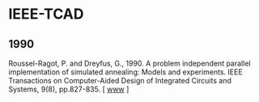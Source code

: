 # IEEE-TCAD

## 1990

Roussel-Ragot, P. and Dreyfus, G., 1990. A problem independent parallel implementation of simulated annealing: Models and experiments. IEEE Transactions on Computer-Aided Design of Integrated Circuits and Systems, 9(8), pp.827-835. [ [www](https://ieeexplore.ieee.org/abstract/document/57790) ]
